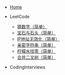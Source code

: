 - [Home](/)

- LeetCode

  - [猜数字（简单）](/leetcode/猜数字（简单）.md)
  - [宝石与石头（简单）](/leetcode/宝石与石头（简单）.md)
  - [IP地址无效化（简单）](/leetcode/IP地址无效化（简单）.md)
  - [亲密字符串（简单）](/leetcode/亲密字符串（简单）.md)
  - [柠檬水找零（简单）](/leetcode/柠檬水找零（简单）.md)
  - [合并二叉树（简单）](/leetcode/合并二叉树（简单）.md)

- CodingInterviews
